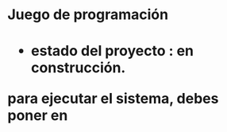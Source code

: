 <h1> Juego de programación <h1>

- estado del proyecto : en construcción.

para ejecutar el sistema, debes poner en 
